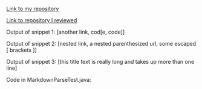 [Link to my repository](https://github.com/nbilog/markdown-parser)

[Link to repository I reviewed](https://github.com/NLChung9/markdown-parser)

Output of snippet 1: [another link, cod[e, code]]

Output of snippet 2: [nested link, a nested parenthesized url, some escaped [ brackets ]]

Output of snippet 3: [this title text is really long and takes up more than one line]

Code in MarkdownParseTest.java: 
